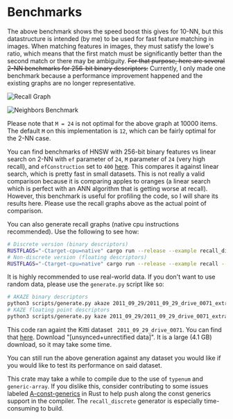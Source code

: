 # Benchmarks

The above benchmark shows the speed boost this gives for 10-NN, but this datastructure is intended (by me) to be used for fast feature matching in images. When matching features in images, they must satisfy the lowe's ratio, which means that the first match must be significantly better than the second match or there may be ambiguity. ~~For that purpose, here are several 2-NN benchmarks for 256-bit binary descriptors:~~ Currently, I only made one benchmark because a performance improvement happened and the existing graphs are no longer representative.

![Recall Graph](http://vadixidav.github.io/hnsw/839611966a1550d5cba599c78002ee68311e4c37/nn10_256bit_10000_m24.svg)

![Neighbors Benchmark](http://vadixidav.github.io/hnsw/839611966a1550d5cba599c78002ee68311e4c37/neighbors_benchmark.png)

Please note that `M = 24` is not optimal for the above graph at 10000 items. The default `M` on this implementation is `12`, which can be fairly optimal for the 2-NN case.

You can find benchmarks of HNSW with 256-bit binary features vs linear search on 2-NN with `ef` parameter of `24`, `M` parameter of `24` (very high recall), and `efConstruction` set to `400` [here](http://vadixidav.github.io/hnsw/839611966a1550d5cba599c78002ee68311e4c37/report/index.html). This compares it against linear search, which is pretty fast in small datasets. This is not really a valid comparison because it is comparing apples to oranges (a linear search which is perfect with an ANN algorithm that is getting worse at recall). However, this benchmark is useful for profiling the code, so I will share its results here. Please use the recall graphs above as the actual point of comparison.

You can also generate recall graphs (native cpu instructions recommended). Use the following to see how:

```bash
# Discrete version (binary descriptors)
RUSTFLAGS="-Ctarget-cpu=native" cargo run --release --example recall_discrete -- --help
# Non-discrete version (floating descriptors)
RUSTFLAGS="-Ctarget-cpu=native" cargo run --release --example recall -- --help
```

It is highly recommended to use real-world data. If you don't want to use random data, please use the `generate.py` script like so:

```bash
# AKAZE binary descriptors
python3 scripts/generate.py akaze 2011_09_29/2011_09_29_drive_0071_extract/image_00/data/*.png > data/akaze
# KAZE floating point descriptors
python3 scripts/generate.py kaze 2011_09_29/2011_09_29_drive_0071_extract/image_00/data/*.png > data/kaze
```

This code ran againt the Kitti dataset ` 2011_09_29_drive_0071`. You can find that [here](http://www.cvlibs.net/datasets/kitti/raw_data.php). Download "[unsynced+unrectified data]". It is a large (4.1 GB) download, so it may take some time.

You can still run the above generation against any dataset you would like if you would like to test its performance on said dataset.

This crate may take a while to compile due to the use of `typenum` and `generic-array`. If you dislike this, consider contributing to some issues labeled [A-const-generics](https://github.com/rust-lang/rust/labels/A-const-generics) in Rust to help push along the const generics support in the compiler. The `recall_discrete` generator is especially time-consuming to build.

